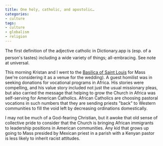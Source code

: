 ```yaml
---
title: One holy, catholic, and apostolic…
categories:
- culture
tags:
- culture
- globalism
- religion
---
```


The first definition of the adjective catholic in Dictionary.app is (esp. of a person's tastes) including a wide variety of things; all-embracing. See note at universal.

This morning Kristan and I went to the [Basilica of Saint Louis][1] for Mass (we're considering it as a venue for the wedding).  A guest homilist was in seeking donations for vocational programs in Africa.  His stories were compelling, and his value story included not just the usual missionary pleas, but also carried the message that helping to grow the Church in Africa was self-serving for American Catholics.  African Catholics are choosing pastoral vocations in such numbers that they are sending priests "back" to Western communities to fill the void left by decreasing ordinations domestically.

I may not be much of a God-fearing Christian, but it awoke that old sense of collective pride to consider that the Church is bringing African immigrants to leadership positions in American communities.  Any kid that grows up going to Mass presided by Mexican priest in a parish with a Kenyan pastor is less likely to inherit racist attitudes.

   [1]: http://www.catholic-forum.com/churches/140stlouis/


